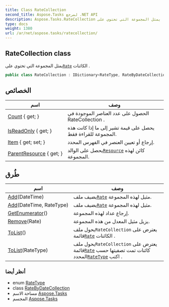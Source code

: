 ```yaml
---
title: Class RateCollection
second_title: Aspose.Tasks لمرجع .NET API
description: Aspose.Tasks.RateCollection فصل. يمثل المجموعة التي تحتوي علىRate الكائنات .
type: docs
weight: 1380
url: /ar/net/aspose.tasks/ratecollection/
---
```

## RateCollection class

يمثل المجموعة التي تحتوي على[`Rate`](../rate/) الكائنات .

```csharp
public class RateCollection : IDictionary<RateType, RateByDateCollection>
```

## الخصائص

| اسم | وصف |
| --- | --- |
| [Count](../../aspose.tasks/ratecollection/count/) { get; } | الحصول على عدد العناصر الموجودة في RateCollection . |
| [IsReadOnly](../../aspose.tasks/ratecollection/isreadonly/) { get; } | يحصل على قيمة تشير إلى ما إذا كانت هذه المجموعة للقراءة فقط. |
| [Item](../../aspose.tasks/ratecollection/item/) { get; set; } | إرجاع أو تعيين العنصر في الفهرس المحدد. |
| [ParentResource](../../aspose.tasks/ratecollection/parentresource/) { get; } | يحصل على الوالد[`Resource`](../resource/) كائن لهذه المجموعة. |

## طُرق

| اسم | وصف |
| --- | --- |
| [Add](../../aspose.tasks/ratecollection/add/#add)(DateTime) | يضيف ملف[`Rate`](../rate/) مثيل لهذه المجموعة. |
| [Add](../../aspose.tasks/ratecollection/add/#add_1)(DateTime, RateType) | يضيف ملف[`Rate`](../rate/) مثيل لهذه المجموعة. |
| [GetEnumerator](../../aspose.tasks/ratecollection/getenumerator/)() | إرجاع عداد لهذه المجموعة. |
| [Remove](../../aspose.tasks/ratecollection/remove/)(Rate) | يزيل مثيل المعدل من هذه المجموعة. |
| [ToList](../../aspose.tasks/ratecollection/tolist/#tolist)() | يحول ملف`RateCollection` يعترض على قائمة[`Rate`](../rate/) الكائنات . |
| [ToList](../../aspose.tasks/ratecollection/tolist/#tolist_1)(RateType) | يحول ملف`RateCollection` يعترض على قائمة[`Rate`](../rate/) كائنات تمت تصفيتها حسب المحدد[`RateType`](../ratetype/) اكتب . |

### أنظر أيضا

* enum [RateType](../ratetype/)
* class [RateByDateCollection](../ratebydatecollection/)
* مساحة الاسم [Aspose.Tasks](../../aspose.tasks/)
* المجسم [Aspose.Tasks](../../)


